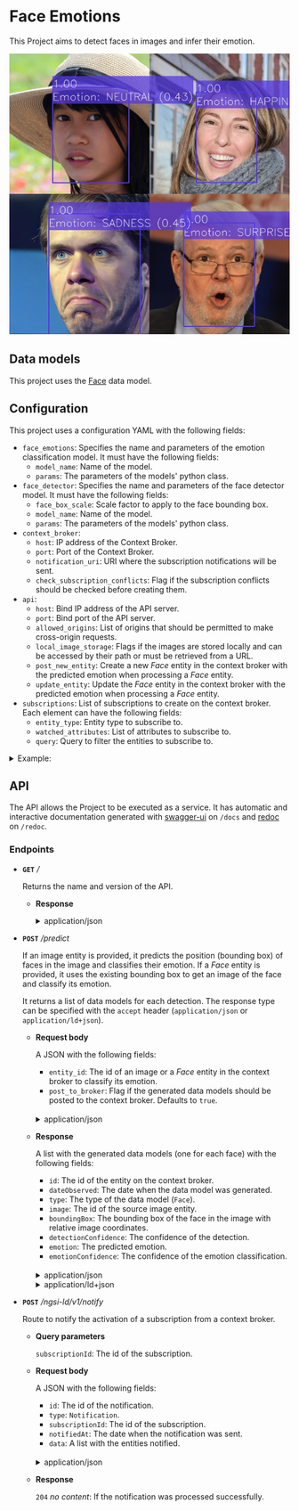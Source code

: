 # Face Emotions

This Project aims to detect faces in images and infer their emotion.

![emotions](../../../docs/res/emotions.jpg)

## Data models

This project uses the [Face](/docs/DataModels/Face/) data model.

## Configuration

This project uses a configuration YAML with the following fields:

- ``face_emotions``:  Specifies the name and parameters of the emotion classification model. It must have the following fields:
    - ``model_name``:  Name of the model.
    - ``params``:  The parameters of the models' python class.
- ``face_detector``: Specifies the name and parameters of the face detector model. It must have the following fields:
    - ``face_box_scale``: Scale factor to apply to the face bounding box.
    - ``model_name``:  Name of the model.
    - ``params``:  The parameters of the models' python class.
- ``context_broker``:
    - ``host``:  IP address of the Context Broker.
    - ``port``:  Port of the Context Broker.
    - ``notification_uri``:  URI where the subscription notifications will be sent.
    - ``check_subscription_conflicts``: Flag if the subscription conflicts should be checked before creating them.
- ``api``:
    - ``host``:  Bind IP address of the API server.
    - ``port``:  Bind port of the API server.
    - ``allowed_origins``: List of origins that should be permitted to make cross-origin requests.
    - ``local_image_storage``: Flags if the images are stored locally and can be accessed by their path or must be retrieved from a URL.
    - ``post_new_entity``: Create a new _Face_ entity in the context broker with the predicted emotion when processing a _Face_ entity.
    - ``update_entity``: Update the _Face_ entity in the context broker with the predicted emotion when processing a _Face_ entity.
- ``subscriptions``:  List of subscriptions to create on the context broker. Each element can have the following fields:
    - ``entity_type``:  Entity type to subscribe to.
    - ``watched_attributes``:  List of attributes to subscribe to.
    - ``query``:  Query to filter the entities to subscribe to.

<details>
<summary>Example:</summary>

```
face_emotions:
  model_name: emotions_hse
  params:
    model_path: ../../../data/models/emotions_hse/mobilenet_7.h5
    use_cuda: False

face_detector:
  face_box_scale: 1.2 
  model_name: face_detector_retinaface
  params:
    weights_path: ../../../data/models/face_detector_retinaface/Resnet50_Final.pth
    model_name: resnet50
    confidence_threshold: 0.7
    landmarks: False
    nms_threshold: 0.4
    use_cuda: False

context_broker:
  host: 192.168.0.100
  port: 1026
  notification_uri: http://192.168.0.100:8080/ngsi-ld/v1/notify
  check_subscription_conflicts: True

api:
  host: 0.0.0.0
  port: 8080
  allowed_origins: []
  local_image_storage: True
  post_new_entity: False
  update_entity: True

subscriptions:
  - entity_type: Image
    watched_attributes: ["purpose"]
    query: "purpose==%22FaceEmotions%22"
```

</details>

## API

The API allows the Project to be executed as a service. It has automatic and interactive documentation generated with [swagger-ui](https://github.com/swagger-api/swagger-ui) on ``/docs`` and [redoc](https://github.com/Redocly/redoc) on ``/redoc``.

### Endpoints

- **``GET``** _/_

    Returns the name and version of the API.

    - **Response**

      <details>
      <summary>application/json</summary>

      ```
      {
        "title": "Face Emotions API",
        "version": "0.2.0"
      }
      ```

    </details>

- **``POST``** _/predict_
    
    If an image entity is provided, it predicts the position (bounding box) of faces in the image and classifies their emotion. If a _Face_ entity is provided, it uses the existing bounding box to get an image of the face and classify its emotion.
    
    It returns a list of data models for each detection. The response type can be specified with the ``accept`` header (``application/json`` or ``application/ld+json``).

    - **Request body**

        A JSON with the following fields:

        - ``entity_id``:  The id of an image or a _Face_ entity in the context broker to classify its emotion.
        - ``post_to_broker``:  Flag if the generated data models should be posted to the context broker. Defaults to ``true``.

        </br>
        <details>
        <summary>application/json</summary>

        ```
        {
          "entity_id": "string",
          "post_to_broker": true
        }
        ```

        </details>

    - **Response**
    
      A list with the generated data models (one for each face) with the following fields:

      - ``id``:  The id of the entity on the context broker.
      - ``dateObserved``:  The date when the data model was generated.
      - ``type``:  The type of the data model (``Face``).
      - ``image``:  The id of the source image entity.
      - ``boundingBox``:  The bounding box of the face in the image with relative image coordinates.
      - ``detectionConfidence``:  The confidence of the detection.
      - ``emotion``:  The predicted emotion.
      - ``emotionConfidence``:  The confidence of the emotion classification.

      </br>
      <details>
      <summary>application/json</summary>

      ```
      [
        {
          "id": "urn:ngsi-ld:Face:CT_KTutLEe2TrTvkWs4Rlg",
          "dateObserved": "2023-05-05T13:45:02.859485",
          "type": "Face",
          "image": "urn:ngsi-ld:Image:gGbP8W5_WWUqTj_YXX2KozfcPuXeVVQ_aT9isawAKXw",
          "boundingBox": {
            "xmin": 0.3010279001468429,
            "ymin": 0.29523809523809524,
            "xmax": 0.7165932452276065,
            "ymax": 0.8809523809523809
          },
          "detectionConfidence": 0.9994341731071472,
          "age": null,
          "gender": null,
          "genderConfidence": null,
          "emotion": "HAPPINESS",
          "emotionConfidence": 0.9358749985694885,
          "features": null,
          "featuresAlgorithm": null,
          "recognitionDomain": null,
          "recognized": false,
          "recognizedDistance": null,
          "recognizedPerson": null
        }
      ]
      ```
      </details>
    
      <details>
      <summary>application/ld+json</summary>

      ```
      [
        {
          "id": "urn:ngsi-ld:Face:HPFXt~tLEe2o1DvkWs4Rlg",
          "type": "Face",
          "@context": [
            "https://uri.etsi.org/ngsi-ld/v1/ngsi-ld-core-context.jsonld"
          ],
          "dateObserved": {
            "type": "Property",
            "value": {
              "@type": "DateTime",
              "@value": "2023-05-05T13:45:35Z"
            }
          },
          "image": {
            "type": "Relationship",
            "object": "urn:ngsi-ld:Image:gGbP8W5_WWUqTj_YXX2KozfcPuXeVVQ_aT9isawAKXw"
          },
          "boundingBox": {
            "type": "Property",
            "value": {
              "xmin": 0.3010279001468429,
              "ymin": 0.29523809523809524,
              "xmax": 0.7165932452276065,
              "ymax": 0.8809523809523809
            }
          },
          "detectionConfidence": {
            "type": "Property",
            "value": 0.9994341731071472
          },
          "emotion": {
            "type": "Property",
            "value": "HAPPINESS"
          },
          "emotionConfidence": {
            "type": "Property",
            "value": 0.9358749985694885
          },
          "recognized": {
            "type": "Property",
            "value": false
          },
          "dateModified": {
            "type": "Property",
            "value": {
              "@type": "DateTime",
              "@value": "2023-05-05T13:45:35Z"
            }
          },
          "dateCreated": {
            "type": "Property",
            "value": {
              "@type": "DateTime",
              "@value": "2023-05-05T13:45:35Z"
            }
          }
        }
      ]
      ```
      </details>

- **``POST``** _/ngsi-ld/v1/notify_
  
    Route to notify the activation of a subscription from a context broker.

    - **Query parameters**
    
        ``subscriptionId``: The id of the subscription.

    - **Request body**

        A JSON with the following fields:

        - ``id``:  The id of the notification.
        - ``type``:  ``Notification``.
        - ``subscriptionId``:  The id of the subscription.
        - ``notifiedAt``:  The date when the notification was sent.
        - ``data``:  A list with the entities notified.
    
      </br>
      <details>
      <summary>application/json</summary>

      ```
      {
        "id": "string",
        "type": "Notification",
        "subscriptionId": "string",
        "notifiedAt": "string",
        "data": []
      }
      ```

    </details>

  - **Response**

    ``204`` _no content_: If the notification was processed successfully.
    